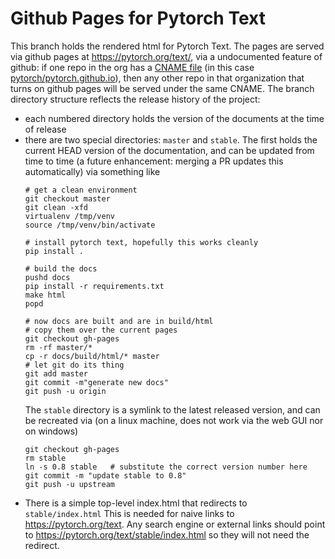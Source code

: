 # Github Pages for Pytorch Text

This branch holds the rendered html for Pytorch Text. The pages are served via
github pages at https://pytorch.org/text/, via a undocumented feature of
github: if one repo in the org has a [CNAME
file](https://github.com/pytorch/pytorch.github.io/blob/site/CNAME) (in this
case [pytorch/pytorch.github.io](https://github.com/pytorch/pytorch.github.io)),
then any other repo in that organization that turns on github pages will be
served under the same CNAME. The branch directory structure reflects the
release history of the project:
- each numbered directory holds the version of the documents at the time of
  release
- there are two special directories: `master` and `stable`. The first holds the
  current HEAD version of the documentation, and can be updated from time to
  time (a future enhancement: merging a PR updates this automatically) via
  something like
  ```
  # get a clean environment
  git checkout master
  git clean -xfd
  virtualenv /tmp/venv
  source /tmp/venv/bin/activate

  # install pytorch text, hopefully this works cleanly
  pip install .

  # build the docs
  pushd docs
  pip install -r requirements.txt
  make html
  popd

  # now docs are built and are in build/html
  # copy them over the current pages
  git checkout gh-pages
  rm -rf master/*
  cp -r docs/build/html/* master
  # let git do its thing
  git add master
  git commit -m"generate new docs"
  git push -u origin
  ```
  The `stable` directory is a symlink to the latest released version, and can
  be recreated via (on a linux machine, does not work via the web GUI nor on
  windows)
  ```
  git checkout gh-pages
  rm stable
  ln -s 0.8 stable   # substitute the correct version number here
  git commit -m "update stable to 0.8"
  git push -u upstream 
  ```
- There is a simple top-level index.html that redirects to `stable/index.html`
  This is needed for naive links to https://pytorch.org/text. Any search
  engine or external links should point to
  https://pytorch.org/text/stable/index.html so they will not need the
  redirect.


